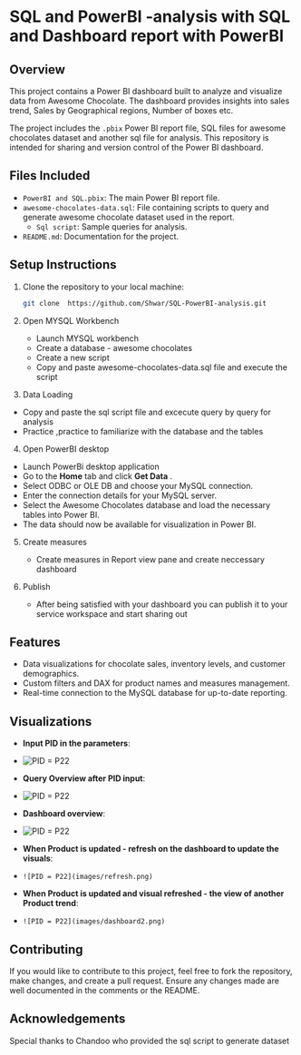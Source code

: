 # SQL and PowerBI -analysis with SQL and Dashboard report with PowerBI


## Overview
This project contains a Power BI dashboard built to analyze and visualize data from Awesome Chocolate. The dashboard provides insights into   sales trend, Sales by Geographical regions, Number of boxes etc.

The project includes the `.pbix` Power BI report file, SQL files for awesome chocolates dataset and another sql file for  analysis. This repository is intended for sharing and version control of the Power BI dashboard.

## Files Included
- `PowerBI and SQL.pbix`: The main Power BI report file.
- `awesome-chocolates-data.sql`: File containing scripts to query and generate awesome chocolate dataset  used in the report.
  - `Sql script`: Sample queries for analysis.
- `README.md`: Documentation for the project.


## Setup Instructions
1. Clone the repository to your local machine:
   ```bash
   git clone  https://github.com/Shwar/SQL-PowerBI-analysis.git


2. Open  MYSQL Workbench
   + Launch MYSQL workbench
   + Create a database - awesome chocolates
   + Create a new script
   + Copy and paste awesome-chocolates-data.sql file and execute the script
     
3.  Data Loading
   + Copy and paste the sql script file and excecute query by query for analysis
   + Practice ,practice to familiarize with the database and the tables
     
4.  Open PowerBI desktop
   + Launch PowerBi desktop application
   + Go to the **Home** tab and click **Get Data** .
   + Select ODBC or OLE DB and choose your MySQL connection.
   + Enter the connection details for your MySQL server.
   + Select the Awesome Chocolates database and load the necessary tables into Power BI.
   + The data should now be available for visualization in Power BI.


5. Create measures
   + Create measures in Report view pane and create neccessary dashboard

6. Publish
   
   + After being satisfied with your dashboard you can publish it to your service workspace and start sharing out
     
## Features
+ Data visualizations for chocolate sales, inventory levels, and customer demographics.
+ Custom filters and DAX for product names and measures management.
+ Real-time connection to the MySQL database for up-to-date reporting.

## Visualizations
- **Input PID in the parameters**:
- ![PID = P22](images/ChangePID.png)

- **Query Overview after PID input**:
-  ![PID = P22](images/PIDOverview.png)

  - **Dashboard overview**:
  -   ![PID = P22](images/dashboard1.png)

  - **When Product is updated - refresh on the dashboard to update the visuals**:
  -     ![PID = P22](images/refresh.png)
    
  - **When Product is updated and visual refreshed - the view of another Product trend**:
  -     ![PID = P22](images/dashboard2.png)


## Contributing

If you would like to contribute to this project, feel free to fork the repository, make changes, and create a pull request. Ensure any changes made are well documented in the comments or the README.

## Acknowledgements
Special thanks to Chandoo who provided the sql script to generate dataset
      
     
     
     
  

     


   
